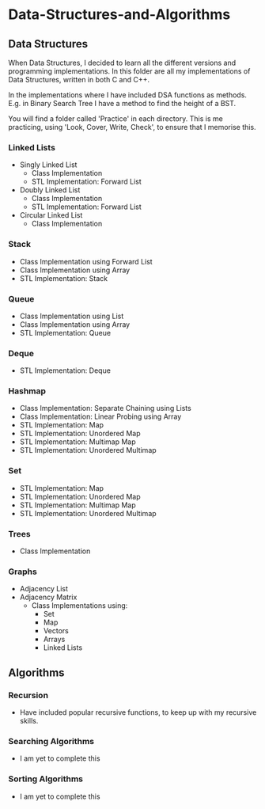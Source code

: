 # Data-Structures-and-Algorithms

## Data Structures
When Data Structures, I decided to learn all the different versions and programming implementations. In this folder are all my implementations of Data Structures, written in both C and C++.

In the implementations where I have included DSA functions as methods. E.g. in Binary Search Tree I have a method to find the height of a BST.

You will find a folder called 'Practice' in each directory. This is me practicing, using 'Look, Cover, Write, Check', to ensure that I memorise this.

### Linked Lists
- Singly Linked List
  - Class Implementation
  - STL Implementation: Forward List
- Doubly Linked List
  - Class Implementation
  - STL Implementation: Forward List
- Circular Linked List
  - Class Implementation
  

### Stack
- Class Implementation using Forward List
- Class Implementation using Array
- STL Implementation: Stack

### Queue
- Class Implementation using List
- Class Implementation using Array
- STL Implementation: Queue

### Deque
- STL Implementation: Deque
  
### Hashmap
- Class Implementation: Separate Chaining using Lists
- Class Implementation: Linear Probing using Array
- STL Implementation: Map
- STL Implementation: Unordered Map
- STL Implementation: Multimap Map
- STL Implementation: Unordered Multimap

### Set
- STL Implementation: Map
- STL Implementation: Unordered Map
- STL Implementation: Multimap Map
- STL Implementation: Unordered Multimap

### Trees
- Class Implementation

### Graphs
- Adjacency List
- Adjacency Matrix
  - Class Implementations using:
    - Set
    - Map
    - Vectors
    - Arrays
    - Linked Lists
  

## Algorithms

### Recursion
- Have included popular recursive functions, to keep up with my recursive skills.

### Searching Algorithms
- I am yet to complete this

### Sorting Algorithms
- I am yet to complete this